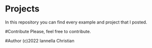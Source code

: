 # Projects
In this repository you can find every example and project that I posted.


#Contribute
Please, feel free to contribute.

#Author
(c)2022 Iannella Christian
